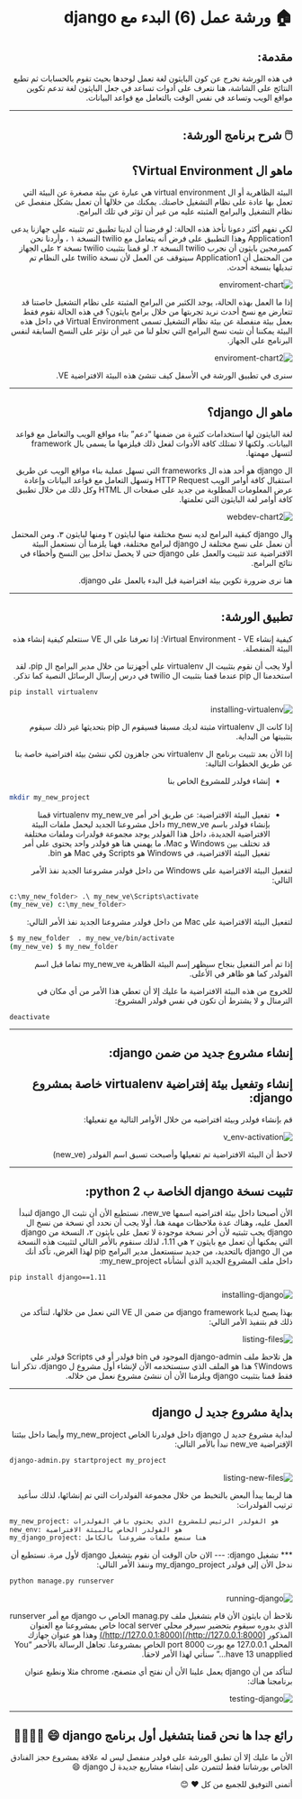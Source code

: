 <div dir='rtl' align='right'>

:house: ورشة عمل (6) البدء مع django
===

مقدمة:
---
في هذه الورشة نخرج عن كون البايثون لغة تعمل لوحدها بحيث تقوم بالحسابات ثم تطبع النتائج على الشاشة، هنا نتعرف على أدوات تساعد في جعل البايثون لغة تدعم تكوين مواقع الويب وتساعد في نفس الوقت بالتعامل مع قواعد البيانات.
***

:computer_mouse: شرح برنامج الورشة:
---

ماهو ال Virtual Environment؟
---
البيئة الظاهرية أو ال virtual environment هي عبارة عن بيئة مصغرة عن البيئة التي تعمل بها عادة على نظام التشغيل خاصتك. يمكنك من خلالها أن تعمل بشكل منفصل عن نظام التشغيل والبرامج المثبته عليه من غير أن تؤثر في تلك البرامج.

لكي نفهم أكثر دعونا نأخذ هذه الحالة:
لو فرضنا أن لدينا تطبيق تم تثبيته على جهازنا يدعى Application1 وهذا التطبيق على فرض أنه يتعامل مع twilio النسخة ١ ، وأردنا نحن كمبرمجين بايثون أن نجرب twilio النسخة ٢. لو قمنا بتثبيت twilio نسخة ٢ على الجهاز من المحتمل أن Application1 سيتوقف عن العمل لأن نسخة twilio على النظام تم تبديلها بنسخة أحدث.

![enviroment-chart](https://github.com/skahwaji/django-Workshops-Arabic/blob/master/pictures/17.png)

إذا ما العمل بهذه الحالة، يوجد الكثير من البرامج المثبتة على نظام التشغيل خاصتنا قد تتعارض مع نسخ أحدث نريد تجربتها من خلال برامج بايثون؟ في هذه الحالة نقوم فقط بعمل بيئة منفصلة عن بيئة نظام التشغيل تسمى Virtual Environment في داخل هذه البيئة يمكننا أن نثبت نسخ البرامج التي تحلو لنا من غير أن نؤثر على النسخ السابقة لنفس البرنامج على الجهاز.

![enviroment-chart2](https://github.com/skahwaji/django-Workshops-Arabic/blob/master/pictures/18.png)

سنرى في تطبيق الورشة في الأسفل كيف ننشئ هذه البيئة الافتراضية VE.
***

ماهو ال django؟
---

لغة البايثون لها استخدامات كثيرة من ضمنها “دعم” بناء مواقع الويب والتعامل مع قواعد البيانات. ولكنها لا تمتلك كافة الأدوات لفعل ذلك فيلزمها ما يسمى بال framework لتسهل مهمتها.

ال django هو أحد هذه ال frameworks التي تسهل عملية بناء مواقع الويب عن طريق استقبال كافة أوامر الويب HTTP Request وتسهل التعامل مع قواعد البيانات وإعادة عرض المعلومات المطلوبة من جديد على صفحات ال HTML وكل ذلك من خلال تطبيق كافة أوامر لغة البايثون التي تعلمتها.

![webdev-chart2](https://github.com/skahwaji/django-Workshops-Arabic/blob/master/pictures/19.png)

وال django كبقية البرامج لديه نسخ مختلفة منها لبايثون ٢ ومنها لبايثون ٣، ومن المحتمل أن نعمل على نسخ مختلفة ل django لبرامج مختلفة، فهنا يلزمنا أن نستعمل البيئة الافتراضية عند تثبيت والعمل على django حتى لا يحصل تداخل بين النسخ وأخطاء في نتائج البرامج.

هنا نرى ضرورة تكوين بيئة افتراضية قبل البدء بالعمل على django.
***

تطبيق الورشة:
---
كيفية إنشاء Virtual Environment - VE:
إذا تعرفنا على ال VE سنتعلم كيفية إنشاء هذه البيئة المنفصلة.

أولا يجب أن نقوم بتثبيت ال virtualenv على أجهزتنا من خلال مدير البرامج ال pip، لقد استخدمنا ال pip عندما قمنا بتثبيت ال twilio في درس إرسال الرسائل النصية كما تذكر.

</div>

```sh
pip install virtualenv
```

<div dir='rtl' align='right'>

![installing-virtualenv ](https://github.com/skahwaji/django-Workshops-Arabic/blob/master/pictures/20.png)

إذا كانت ال virtualenv مثبتة لديك مسبقا فسيقوم ال pip بتحديثها غير ذلك سيقوم بتثبيتها من البداية.

إذا الأن بعد تثبيت برنامج ال virtualenv نحن جاهزون لكي ننشئ بيئة افتراضية خاصة بنا عن طريق الخطوات التالية:
* إنشاء فولدر للمشروع الخاص بنا
</div>

```sh
mkdir my_new_project 
```

<div dir='rtl' align='right'>

* تفعيل البيئة الافتراضية:
عن طريق أخر أمر virtualenv my_new_ve قمنا بإنشاء فولدر باسم my_new_ve داخل مشروعنا الجديد ليحمل ملفات البيئة الافتراضية الجديدة، داخل هذا الفولدر يوجد مجموعة فولدرات وملفات مختلفة قد تختلف بين Windows و Mac، ما يهمني هنا هو فولدر واحد يحتوى على أمر تفعيل البيئة الافتراضية، في Windows هو Scripts وفي Mac هو bin.

لتفعيل البيئة الافتراضية على Windows من داخل فولدر مشروعنا الجديد نفذ الأمر التالي:
</div>

```sh
c:\my_new_folder> .\ my_new_ve\Scripts\activate
(my_new_ve) c:\my_new_folder>
```

<div dir='rtl' align='right'>
لتفعيل البيئة الافتراضية على Mac من داخل فولدر مشروعنا الجديد نفذ الأمر التالي:
</div>

```sh
$ my_new_folder  . my_new_ve/bin/activate
(my_new_ve) $ my_new_folder
```

<div dir='rtl' align='right'>
إذا تم أمر التفعيل بنجاح سيظهر إسم البيئة الظاهرية my_new_ve تماما قبل اسم الفولدر كما هو ظاهر في الأعلى.

للخروج من هذه البيئة الافتراضية ما عليك إلا أن تعطي هذا الأمر من أي مكان في الترمنال و لا يشترط أن تكون في نفس فولدر المشروع:
</div>


```
deactivate
```

***
<div dir='rtl' align='right'>

إنشاء مشروع جديد من ضمن django:
---

إنشاء وتفعيل بيئة إفتراضية virtualenv خاصة بمشروع django:
---
قم بإنشاء فولدر وبيئة افتراضيه من خلال الأوامر التالية مع تفعيلها:

![v_env-activation](https://github.com/skahwaji/django-Workshops-Arabic/blob/master/pictures/21.png)

لاحظ أن البيئة الافتراضية تم تفعيلها وأصبحت تسبق اسم الفولدر (new_ve)
***

تثبيت نسخة django الخاصة ب python 2:
---
الأن أصبحنا داخل بيئة افتراضيه اسمها new_ve، نستطيع الأن أن نثبت ال django لنبدأ العمل عليه، وهناك عدة ملاحظات مهمة هنا، أولا يجب أن نحدد أي نسخة من نسخ ال django يجب تثبتيه لأن أخر نسخة موجودة لا تعمل على بايثون ٢، النسخة من django التي يمكنها أن تعمل مع بايثون ٢ هي 1.11، لذلك سنقوم بالأمر التالي لتثبيت هذه النسخة من ال django بالتحديد، من جديد سنستعمل مدير البرامج pip لهذا الغرض، تأكد أنك داخل ملف المشروع الجديد الذي أنشأناه my_new_project:
</div>

```sh
pip install django==1.11
```

<div dir='rtl' align='right'>

![installing-django](https://github.com/skahwaji/django-Workshops-Arabic/blob/master/pictures/22.png)

بهذا يصبح لدينا django framework من ضمن ال VE التي نعمل من خلالها، لتتأكد من ذلك قم بتنفيذ الأمر التالي:

![listing-files](https://github.com/skahwaji/django-Workshops-Arabic/blob/master/pictures/23.png)

هل تلاحظ ملف django-admin الموجود في bin فولدر أو في Scripts فولدر علي Windows؟ هذا هو الملف الذي سنستخدمه الأن لإنشاء أول مشروع ل django، تذكر أننا فقط قمنا بتثبيت django ويلزمنا الأن أن ننشئ مشروع نعمل من خلاله.

***
بداية مشروع جديد ل django
---

لبداية مشروع جديد ل django داخل فولدرنا الخاص my_new_project وأيضا داخل بيئتنا الإفتراضية new_ve نبدأ بالأمر التالي:

</div>

```sh
django-admin.py startproject my_project
```

<div dir='rtl' align='right'>

![listing-new-files](https://github.com/skahwaji/django-Workshops-Arabic/blob/master/pictures/24.png)

هنا لربما يبدأ البعض بالتخبط من خلال مجموعة الفولدرات التي تم إنشائها، لذلك سأعيد ترتيب الفولدرات:
</div>

```sh
my_new_project: هو الفولدر الرئيس للمشروع الذي يحتوي باقي الفولدرات
new_env: هو الفولدر الخاص بالبيئة الافتراضية
my_django_project: هنا سنضع ملفات مشروعنا بالكامل
```

<div dir='rtl' align='right'>
***
تشغيل django:
---
الان حان الوقت أن نقوم بتشغيل django لأول مرة. نستطيع أن ندخل الأن إلى فولدر my_django_project وننفذ الأمر التالي:
</div>

```sh
python manage.py runserver
```

<div dir='rtl' align='right'>

![running-django](https://github.com/skahwaji/django-Workshops-Arabic/blob/master/pictures/25.png)

نلاحظ أن بايثون الأن قام بتشغيل ملف manag.py الخاص ب django مع أمر runserver الذي بدوره سيقوم بتحضير سيرفر محلي local server خاص بمشروعنا مع العنوان المذكور [http://127.0.0.1:8000/](http://127.0.0.1:8000/) وهذا هو عنوان جهازك المحلي 127.0.0.1 مع بورت port 8000 الخاص بمشروعنا. تجاهل الرسالة بالأحمر “You have 13 unapplied…” سنأتي لهذا الأمر لاحقاً.

لنتأكد من أن django يعمل علينا الأن أن نفتح أي متصفح، chrome مثلا ونطبع عنوان برنامجنا هناك:

![testing-django](https://github.com/skahwaji/django-Workshops-Arabic/blob/master/pictures/26.png)

***
رائع جدا ها نحن قمنا بتشغيل أول برنامج django :smile: :tada::confetti_ball::fireworks::sparkler:
---
الأن ما عليك إلا أن تطبق الورشة على فولدر منفصل ليس له علاقة بمشروع حجز الفنادق الخاص بورشاتنا فقط لتتمرن على إنشاء مشاريع جديدة ل django :smile: 

أتمنى التوفيق للجميع من كل :heart: :blush:

</div>
